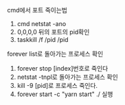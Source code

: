 cmd에서 포트 죽이는법

1. cmd netstat -ano
2.  0,0,0,0 뒤의 포트의 pid확인
3. taskkill /f /pid /pid

forever list로 돌아가는 프로세스 확인

1. forever stop [index]번호로 죽인다
2. netstat -tnpl로 돌아가는 프로세스 확인
3. kill -9 [pid]로 프로세스 죽인다.
4. forever start -c "yarn start" ./ 실행